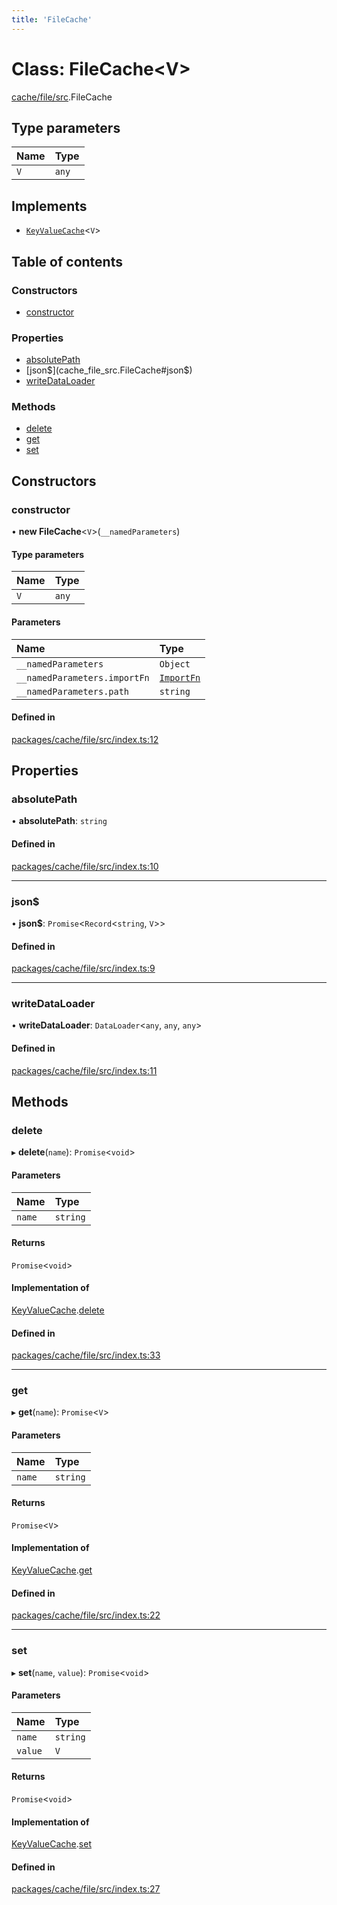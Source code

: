```yaml
---
title: 'FileCache'
---
```


# Class: FileCache<V\>

[cache/file/src](../modules/cache_file_src).FileCache

## Type parameters

| Name | Type |
| :------ | :------ |
| `V` | `any` |

## Implements

- [`KeyValueCache`](/docs/api/interfaces/types_src.KeyValueCache)<`V`\>

## Table of contents

### Constructors

- [constructor](cache_file_src.FileCache#constructor)

### Properties

- [absolutePath](cache_file_src.FileCache#absolutepath)
- [json$](cache_file_src.FileCache#json$)
- [writeDataLoader](cache_file_src.FileCache#writedataloader)

### Methods

- [delete](cache_file_src.FileCache#delete)
- [get](cache_file_src.FileCache#get)
- [set](cache_file_src.FileCache#set)

## Constructors

### constructor

• **new FileCache**<`V`\>(`__namedParameters`)

#### Type parameters

| Name | Type |
| :------ | :------ |
| `V` | `any` |

#### Parameters

| Name | Type |
| :------ | :------ |
| `__namedParameters` | `Object` |
| `__namedParameters.importFn` | [`ImportFn`](../modules/types_src#importfn) |
| `__namedParameters.path` | `string` |

#### Defined in

[packages/cache/file/src/index.ts:12](https://github.com/Urigo/graphql-mesh/blob/master/packages/cache/file/src/index.ts#L12)

## Properties

### absolutePath

• **absolutePath**: `string`

#### Defined in

[packages/cache/file/src/index.ts:10](https://github.com/Urigo/graphql-mesh/blob/master/packages/cache/file/src/index.ts#L10)

___

### json$

• **json$**: `Promise`<`Record`<`string`, `V`\>\>

#### Defined in

[packages/cache/file/src/index.ts:9](https://github.com/Urigo/graphql-mesh/blob/master/packages/cache/file/src/index.ts#L9)

___

### writeDataLoader

• **writeDataLoader**: `DataLoader`<`any`, `any`, `any`\>

#### Defined in

[packages/cache/file/src/index.ts:11](https://github.com/Urigo/graphql-mesh/blob/master/packages/cache/file/src/index.ts#L11)

## Methods

### delete

▸ **delete**(`name`): `Promise`<`void`\>

#### Parameters

| Name | Type |
| :------ | :------ |
| `name` | `string` |

#### Returns

`Promise`<`void`\>

#### Implementation of

[KeyValueCache](/docs/api/interfaces/types_src.KeyValueCache).[delete](/docs/api/interfaces/types_src.KeyValueCache#delete)

#### Defined in

[packages/cache/file/src/index.ts:33](https://github.com/Urigo/graphql-mesh/blob/master/packages/cache/file/src/index.ts#L33)

___

### get

▸ **get**(`name`): `Promise`<`V`\>

#### Parameters

| Name | Type |
| :------ | :------ |
| `name` | `string` |

#### Returns

`Promise`<`V`\>

#### Implementation of

[KeyValueCache](/docs/api/interfaces/types_src.KeyValueCache).[get](/docs/api/interfaces/types_src.KeyValueCache#get)

#### Defined in

[packages/cache/file/src/index.ts:22](https://github.com/Urigo/graphql-mesh/blob/master/packages/cache/file/src/index.ts#L22)

___

### set

▸ **set**(`name`, `value`): `Promise`<`void`\>

#### Parameters

| Name | Type |
| :------ | :------ |
| `name` | `string` |
| `value` | `V` |

#### Returns

`Promise`<`void`\>

#### Implementation of

[KeyValueCache](/docs/api/interfaces/types_src.KeyValueCache).[set](/docs/api/interfaces/types_src.KeyValueCache#set)

#### Defined in

[packages/cache/file/src/index.ts:27](https://github.com/Urigo/graphql-mesh/blob/master/packages/cache/file/src/index.ts#L27)
